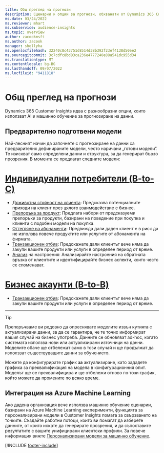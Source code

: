 ```yaml
---
title: Общ преглед на прогнози
description: Сценарии и опции за прогнози, обхванати от Dynamics 365 Customer Insights приложение.
ms.date: 03/24/2022
ms.reviewer: mhart
ms.subservice: audience-insights
ms.topic: overview
author: zacookmsft
ms.author: zacook
manager: shellyha
ms.openlocfilehash: 32240c8c43751d8514d38b392f23ef4138d50ee2
ms.sourcegitcommit: 3c7cdfc8bd83ca236e4777240e08a541dc955d34
ms.translationtype: MT
ms.contentlocale: bg-BG
ms.lasthandoff: 09/07/2022
ms.locfileid: "9411818"
---
```

# <a name="predictions-overview"></a>Общ преглед на прогнози

Dynamics 365 Customer Insights идва с разнообразни опции, които използват AI и машинно обучение за прогнозиране на данни. 

## <a name="out-of-box-models"></a>Предварително подготвени модели

Най-лесният начин да започнете с прогнозиране на данни са предварително дефинираните модели, често наричани „готови модели“. Те изискват само определени данни и структура, за да генерират бързо прозрения. В момента се предлагат следните модели: 

# <a name="individual-consumers-b-to-c"></a>[Индивидуални потребители (B-to-C)](#tab/b2c)

- [Доживотна стойност на клиента](predict-customer-lifetime-value.md): Предсказва потенциалните приходи на клиент през цялото взаимодействие с бизнес.
- [Препоръка за продукт](predict-product-recommendation.md): Предлага набори от предсказуеми препоръки за продукти, базирани на поведение при покупка и клиенти с подобни модели на покупка.
- [Оттегляне на абонаменти](predict-subscription-churn.md): Предвижда дали даден клиент е в риск да не използва повече продуктите или услугите от абонамента на фирмата.
- [Транзакционен отбив](predict-transactional-churn.md): Предскажете дали клиентът вече няма да закупи вашите продукти или услуги в определен период от време.
- [Анализ](sentiment-analysis.md) на настроения: Анализирайте настроения на обратната връзка от клиентите и идентифицирайте бизнес аспекти, които често се споменават.

# <a name="business-accounts-b-to-b"></a>[Бизнес акаунти (B-to-B)](#tab/b2b)

- [Транзакционен отбив](predict-transactional-churn.md): Предскажете дали клиентът вече няма да закупи вашите продукти или услуги в определен период от време.

---

> [!TIP]
> Препоръчваме ви редовно да опреснявате моделите извън кутията с актуализирани данни, за да се гарантира, че те точно информират вашия случай на бизнес употреба. Данните се обновяват ad-hoc, когато системата използва нови или актуализирани източници на данни. Моделите обаче ще отбележат само в този случай и ще продължат да използват съществуващите данни за обучението.
>
> Можете да конфигурирате график **за** актуализиране, като зададете графика за преквалификация на модела в конфигурационния опит. Моделът ще се преквалифицира и ще отбележи отново по този график, който можете да промените по всяко време.

## <a name="azure-machine-learning-integration"></a>Интеграция на Azure Machine Learning

Ако дадена организация вече използва машинно обучение сценарии, базирани на Azure Machine Learning експерименти, функцията за персонализирани модели в Customer Insights помага за свързването на точките. Създайте работни потоци, които ви помагат да изберете данните, от които искате да генерирате прозрения, и да съпоставите резултатите с вашите унифицирани клиентски профили. За повече информация вижте [Персонализирани модели за машинно обучение](custom-models.md).

[!INCLUDE [footer-include](includes/footer-banner.md)]
